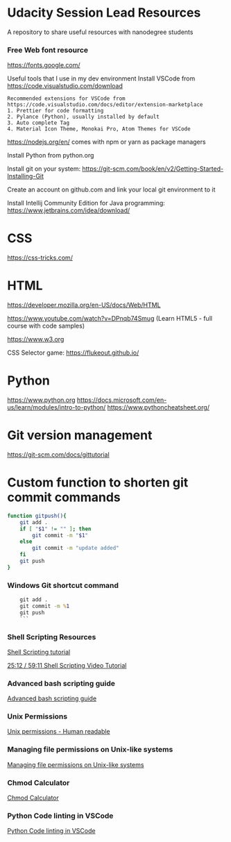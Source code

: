 # Udacity Session Lead Resources

A repository to share useful resources with nanodegree students

### Free Web font resource

https://fonts.google.com/

Useful tools that I use in my dev environment
Install VSCode from https://code.visualstudio.com/download

    Recommended extensions for VSCode from https://code.visualstudio.com/docs/editor/extension-marketplace
    1. Prettier for code formatting
    2. Pylance (Python), usually installed by default
    3. Auto complete Tag
    4. Material Icon Theme, Monokai Pro, Atom Themes for VSCode

https://nodejs.org/en/ comes with npm or yarn as package managers

Install Python from python.org

Install git on your system: https://git-scm.com/book/en/v2/Getting-Started-Installing-Git

Create an account on github.com and link your local git environment to it

Install Intellij Community Edition for Java programming: https://www.jetbrains.com/idea/download/

# CSS

https://css-tricks.com/

# HTML

https://developer.mozilla.org/en-US/docs/Web/HTML

https://www.youtube.com/watch?v=DPnqb74Smug (Learn HTML5 - full course with code samples)

https://www.w3.org

CSS Selector game:
https://flukeout.github.io/

# Python

https://www.python.org
https://docs.microsoft.com/en-us/learn/modules/intro-to-python/
https://www.pythoncheatsheet.org/

# Git version management

https://git-scm.com/docs/gittutorial

# Custom function to shorten git commit commands

```bash
function gitpush(){
    git add .
    if [ "$1" != "" ]; then
        git commit -m "$1"
    else
        git commit -m "update added"
    fi
    git push
}
```

### Windows Git shortcut command

````bat
    git add .
    git commit -m %1
    git push
    ```
````

### Shell Scripting Resources

[Shell Scripting tutorial](https://www.shellscript.sh/functions.html)

[25:12 / 59:11
Shell Scripting Video Tutorial](https://www.youtube.com/watch?v=hwrnmQumtPw)

### Advanced bash scripting guide

[Advanced bash scripting guide](https://tldp.org/LDP/abs/abs-guide.pdf)

### Unix Permissions

[Unix permissions - Human readable](https://mason.gmu.edu/~montecin/UNIXpermiss.htm)

### Managing file permissions on Unix-like systems

[Managing file permissions on Unix-like systems](https://kb.iu.edu/d/abdb)

### Chmod Calculator

[Chmod Calculator](https://chmod-calculator.com/)

### Python Code linting in VSCode

[Python Code linting in VSCode](https://code.visualstudio.com/docs/python/linting)
